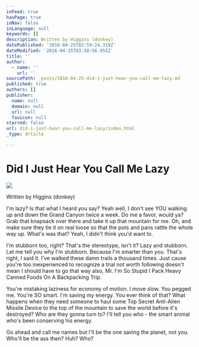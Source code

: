 ```yaml
---
inFeed: true
hasPage: true
inNav: false
inLanguage: null
keywords: []
description: Written by Higgins (donkey)
datePublished: '2016-04-25T03:59:24.319Z'
dateModified: '2016-04-25T03:58:56.955Z'
title: ''
author:
  - name: ''
    url: ''
sourcePath: _posts/2016-04-25-did-i-just-hear-you-call-me-lazy.md
published: true
authors: []
publisher:
  name: null
  domain: null
  url: null
  favicon: null
starred: false
url: did-i-just-hear-you-call-me-lazy/index.html
_type: Article

---
```

# Did I Just Hear You Call Me Lazy
![](https://the-grid-user-content.s3-us-west-2.amazonaws.com/8add59d3-0cb9-439a-9b8b-dae2059ea750.jpg)

Written by Higgins (donkey)

I'm lazy? Is that what I heard you say? Yeah well, I don't see YOU walking up and down the Grand Canyon twice a week. Do me a favor, would ya? Grab that knapsack over there and take it up that mountain for me. Oh, and make sure they tie it on real loose so that the pots and pans rattle the whole way up. What's was that? Yeah, I didn't think you'd want to.

I'm stubborn too, right? That's the stereotype, isn't it? Lazy and stubborn. Let me tell you why I'm stubborn. Because I'm smarter than you. That's right, I said it. I've walked these damn trails a thousand times. Just cause you're too inexperienced to recognize a trial not worth following doesn't mean I should have to go that way also, Mr. I'm So Stupid I Pack Heavy Canned Foods On A Backpacking Trip.

You're mistaking laziness for economy of motion. I move slow. You pegged me. You're SO smart. I'm saving my energy. You ever think of that? What happens when they need someone to haul some Top Secret Anti-Alien Missile Device to the top of the mountain to save the world before it's destroyed? Who are they gonna turn to? I'll tell you who - the smart animal who's been conserving his energy.

Go ahead and call me names but I'll be the one saving the planet, not you. Who'll be the ass then? Huh? Who?